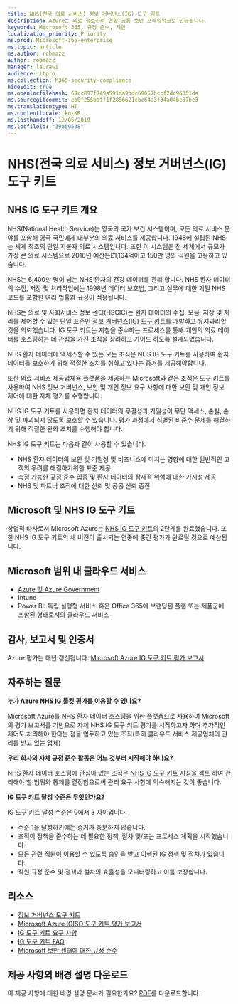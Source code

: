 ```yaml
---
title: NHS(전국 의료 서비스) 정보 거버넌스(IG) 도구 키트
description: Azure는 의료 정보신뢰 연합 공통 보안 프레임워크로 인증됩니다.
keywords: Microsoft 365, 규정 준수, 제안
localization_priority: Priority
ms.prod: Microsoft-365-enterprise
ms.topic: article
ms.author: robmazz
author: robmazz
manager: laurawi
audience: itpro
ms.collection: M365-security-compliance
hideEdit: true
ms.openlocfilehash: 69cc897f749a591da9bdc69057bccf2dc96351da
ms.sourcegitcommit: eb0f255baff1f2856621cbc64a3f34a04be37be3
ms.translationtype: HT
ms.contentlocale: ko-KR
ms.lasthandoff: 12/05/2019
ms.locfileid: "39859538"
---
```

# <a name="national-health-service-nhs-information-governance-ig-toolkit"></a>NHS(전국 의료 서비스) 정보 거버넌스(IG) 도구 키트

## <a name="nhs-ig-toolkit-overview"></a>NHS IG 도구 키트 개요

NHS(National Health Service)는 영국의 국가 보건 시스템이며, 모든 의료 서비스 분야를 포함해 영국 국민에게 대부분의 의료 서비스를 제공합니다. 1948에 설립된 NHS는 세계 최초의 단일 지불자 의료 시스템입니다. 또한 이 시스템은 전 세계에서 규모가 가장 큰 의료 시스템으로 2016년 예산은£1,164억이고 150만 명의 직원을 고용하고 있습니다.

NHS는 6,400만 명이 넘는 NHS 환자의 건강 데이터를 관리 합니다. NHS 환자 데이터의 수집, 저장 및 처리작업에는 1998년 데이터 보호법, 그리고 실무에 대한 기밀 NHS 코드를 포함한 여러 법률과 규정이 적용됩니다.

NHS는 의료 및 사회서비스 정보 센터(HSCIC)는 환자 데이터의 수집, 모음, 저장 및 처리를 제어할 수 있는 단일 표준인 [정보 거버넌스(IG) 도구 키트](https://www.igt.hscic.gov.uk/resources/About%20the%20IG%20Toolkit.pdf)를 개발하고 유지과리할 것을 의뢰했습니다. IG 도구 키트는 지침을 준수하는 프로세스를 통해 개인의 의료 데이터를 호스팅하는 데 관심을 가진 조직을 장려하고 가이드 하도록 설계되었습니다.

NHS 환자 데이터에 액세스할 수 있는 모든 조직은 NHS IG 도구 키트를 사용하여 환자 데이터를 보호하기 위해 적절한 조치를 취하고 있다는 증거를 제공해야합니다.

또한 의료 서비스 제공업체용 플랫폼을 제공하는 Microsoft와 같은 조직은 도구 키트를 사용하여 NHS 정보 거버넌스, 보안 및 개인 정보 요구 사항에 대한 보안 및 개인 정보 제어에 대한 자체 평가를 수행합니다.

NHS IG 도구 키트를 사용하면 환자 데이터의 무결성과 기밀성이 무단 액세스, 손실, 손상 및 파괴되지 않도록 보호할 수 있습니다. 평가 과정에서 식별된 비준수 문제를 해결하기 위해 적절한 완화 조치를 수행해야 합니다.

NHS IG 도구 키트는 다음과 같이 사용할 수 있습니다.

- NHS 환자 데이터의 보안 및 기밀성 및 비즈니스에 미치는 영향에 대한 일반적인 고객의 우려를 해결하기위한 표준 제공
- 측정 가능한 규정 준수 입증 및 환자 데이터의 잠재적 위험에 대한 가시성 제공
- NHS 및 파트너 조직에 대한 신뢰 및 공공 신뢰 증진

## <a name="microsoft-and-nhs-ig-toolkit"></a>Microsoft 및 NHS IG 도구 키트

상업적 타사로서 Microsoft Azure는 [NHS IG 도구 키트](https://www.igt.hscic.gov.uk/AssessmentReportCriteria.aspx?tk=427399452776248&lnv=3&cb=48ea00e0-c594-4758-8634-f22b6efa0c39&sViewOrgId=50721&sDesc=8JH14)의 2단계를 완료했습니다. 또한 NHS IG 도구 키트의 새 버전이 출시되는 연중에 중간 평가가 완료될 것으로 예상됩니다.

## <a name="microsoft-in-scope-cloud-services"></a>Microsoft 범위 내 클라우드 서비스

- [Azure 및 Azure Government](https://aka.ms/AzureCompliance)
- Intune
- Power BI: 독립 실행형 서비스 혹은 Office 365에 브랜딩된 플랜 또는 제품군에 포함된 형태로서의 클라우드 서비스

## <a name="audits-reports-and-certificates"></a>감사, 보고서 및 인증서

Azure 평가는 매년 갱신됩니다. [ Microsoft Azure IG 도구 키트 평가 보고서](https://www.igt.hscic.gov.uk/AssessmentReportCriteria.aspx?tk=427399452776248&lnv=3&cb=48ea00e0-c594-4758-8634-f22b6efa0c39&sViewOrgId=50721&sDesc=8JH14)

## <a name="frequently-asked-questions"></a>자주하는 질문

**누가 Azure NHS IG 툴킷 평가를 이용할 수 있나요?**

Microsoft Azure를 NHS 환자 데이터 호스팅을 위한 플랫폼으로 사용하여 Microsoft의 평가 보고서를 기반으로 자체 NHS IG 도구 키트 평가를 시작하고자 하며 추가적인 제어도 처리해야 한다는 점을 염두하고 있는 조직(특히 클라우드 서비스 제공업체의 관리를 받고 있는 업체)

**우리 회사의 자체 규정 준수 활동은 어느 것부터 시작해야 하나요?**

NHS 환자 데이터 호스팅에 관심이 있는 조직은 [NHS IG 도구 키트 지침을 검토 ](https://www.igt.hscic.gov.uk/requirementsorganisation.aspx)하여 관리해야 할 범위와 통제를 결정함으로써 관리 요구 사항에 익숙해지는 것이 좋습니다.

**IG 도구 키트 달성 수준은 무엇인가요?**

IG 도구 키트 달성 수준은 0에서 3 사이입니다.

- 수준 1을 달성하기에는 증거가 충분하지 않습니다.
- 조직이 정책을 준수하는 데 필요한 정책, 절차 및/또는 프로세스 계획을 시작했습니다.
- 모든 관련 직원이 이용할 수 있도록 승인을 받고 이행된 IG 정책 및 절차가 있습니다.
- 직원 규정 준수 및 정책과 절차의 효율성을 모니터링하고 이를 보장합니다.

## <a name="resources"></a>리소스

- [정보 거버넌스 도구 키트](https://www.igt.hscic.gov.uk/)
- [Microsoft Azure IGISO 도구 키트 평가 보고서](https://www.igt.hscic.gov.uk/AssessmentReportCriteria.aspx?tk=427399452776248&lnv=3&cb=48ea00e0-c594-4758-8634-f22b6efa0c39&sViewOrgId=50721&sDesc=8JH14)
- [IG 도구 키트 요구 사항](https://www.igt.hscic.gov.uk/requirementsorganisation.aspx?tk=427399392327814&cb=5815499d-070a-49e2-ac2e-c70d74d81ddc&lnv=2&clnav=YES)
- [IG 도구 키트 FAQ](https://www.igt.hscic.gov.uk/resources/About%20the%20IG%20Toolkit.pdf)
- [Microsoft 보안 센터에 대한 규정 준수](https://www.microsoft.com/trust-center/compliance/compliance-overview)

## <a name="download-the-offering-backgrounder"></a>제공 사항의 배경 설명 다운로드

이 제공 사항에 대한 배경 설명 문서가 필요한가요? [PDF](https://download.microsoft.com/download/7/F/6/7F6EBDDE-F3EF-4225-ACDA-ADCD851430C4/NHS_IG-Compliance.pdf)를 다운로드합니다.
